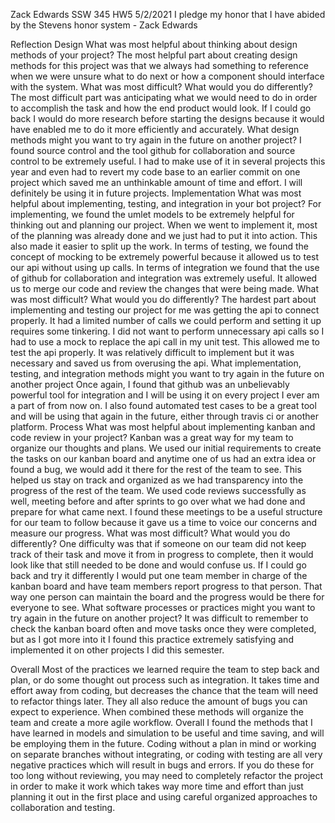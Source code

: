 Zack Edwards
SSW 345 HW5
5/2/2021
I pledge my honor that I have abided by the Stevens honor system - Zack Edwards

Reflection
Design
What was most helpful about thinking about design methods of your project?
The most helpful part about creating design methods for this project was that we always had something to reference when we were unsure what to do next or how a component should interface with the system.
What was most difficult? What would you do differently?
The most difficult part was anticipating what we would need to do in order to accomplish the task and how the end product would look. If I could go back I would do more research before starting the designs because it would have enabled me to do it more efficiently and accurately.
What design methods might you want to try again in the future on another project?
I found source control and the tool github for collaboration and source control to be extremely useful. I had to make use of it in several projects this year and even had to revert my code base to an earlier commit on one project which saved me an unthinkable amount of time and effort. I will definitely be using it in future projects. 
Implementation
What was most helpful about implementing, testing, and integration in your bot project?
For implementing, we found the umlet models to be extremely helpful for thinking out and planning our project. When we went to implement it, most of the planning was already done and we just had to put it into action. This also made it easier to split up the work. In terms of testing, we found the concept of mocking to be extremely powerful because it allowed us to test our api without using up calls. In terms of integration we found that the use of github for collaboration and integration was extremely useful. It allowed us to merge our code and review the changes that were being made. 
What was most difficult? What would you do differently?
The hardest part about implementing and testing our project for me was getting the api to connect properly. It had a limited number of calls we could perform and setting it up requires some tinkering. I did not want to perform unnecessary api calls so I had to use a mock to replace the api call in my unit test. This allowed me to test the api properly. It was relatively difficult to implement but it was necessary and saved us from overusing the api. 
What implementation, testing, and integration methods might you want to try again in the future on another project
Once again, I found that github was an unbelievably powerful tool for integration and I will be using it on every project I ever am a part of from now on. I also found automated test cases to be a great tool and will be using that again in the future, either through travis ci or another platform.
Process
What was most helpful about implementing kanban and code review in your project?
Kanban was a great way for my team to organize our thoughts and plans. We used our initial requirements to create the tasks on our kanban board and anytime one of us had an extra idea or found a bug, we would add it there for the rest of the team to see. This helped us stay on track and organized as we had transparency into the progress of the rest of the team. We used code reviews successfully as well, meeting before and after sprints to go over what we had done and prepare for what came next. I found these meetings to be a useful structure for our team to follow because it gave us a time to voice our concerns and measure our progress. 
What was most difficult? What would you do differently?
One difficulty was that if someone on our team did not keep track of their task and move it from in progress to complete, then it would look like that still needed to be done and would confuse us. If I could go back and try it differently I would put one team member in charge of the kanban board and have team members report progress to that person. That way one person can maintain the board and the progress would be there for everyone to see.
What software processes or practices might you want to try again in the future on another project?
It was difficult to remember to check the kanban board often and move tasks once they were completed, but as I got more into it I found this practice extremely satisfying and implemented it on other projects I did this semester.
 
 
Overall
Most of the practices we learned require the team to step back and plan, or do some thought out process such as integration. It takes time and effort away from coding, but decreases the chance that the team will need to refactor things later. They all also reduce the amount of bugs you can expect to experience. When combined these methods will organize the team and create a more agile workflow. Overall I found the methods that I have learned in models and simulation to be useful and time saving, and will be employing them in the future. Coding without a plan in mind or working on separate branches without integrating, or coding with testing are all very negative practices which will result in bugs and errors. If you do these for too long without reviewing, you may need to completely refactor the project in order to make it work which takes way more time and effort than just planning it out in the first place and using careful organized approaches to collaboration and testing.

